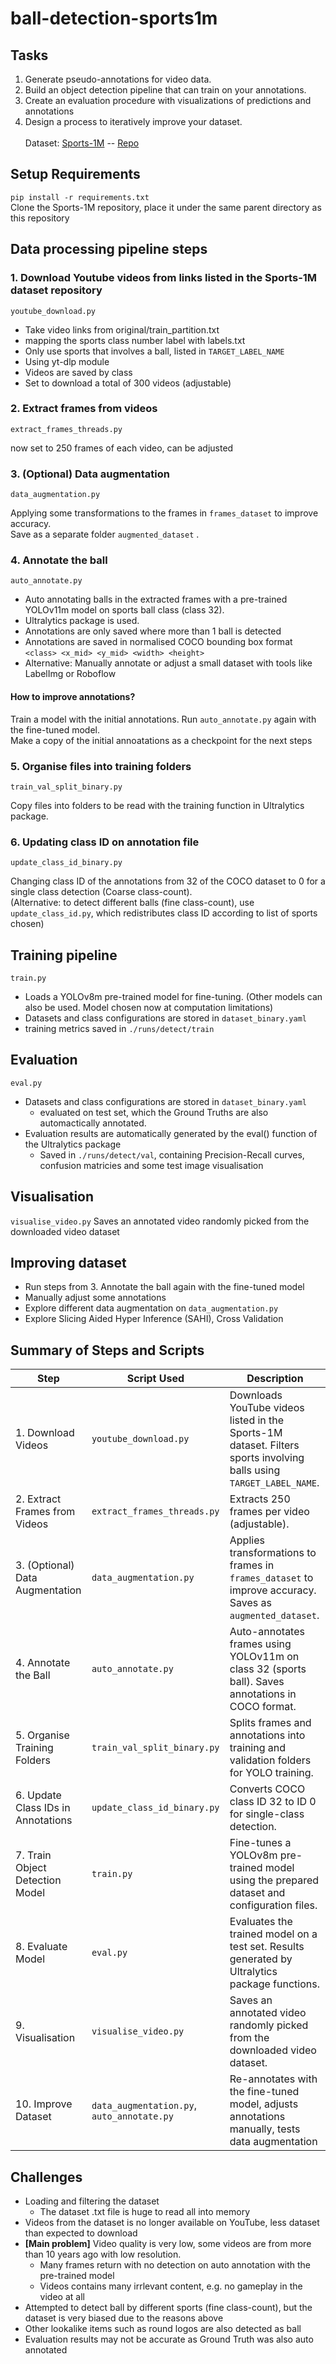 # ball-detection-sports1m
## Tasks
1.  Generate pseudo-annotations for video data.
2. Build an object detection pipeline that can train on your annotations.
3. Create an evaluation procedure with visualizations of predictions and annotations
4. Design a process to iteratively improve your dataset. 
<br><br>
Dataset: [Sports-1M](https://github.com/naomichoy/ball-detection-sports1m/tree/main) -- [Repo](https://github.com/gtoderici/sports-1m-dataset/tree/master)

## Setup Requirements
```pip install -r requirements.txt``` <br>
Clone the Sports-1M repository, place it under the same parent directory as this repository

## Data processing pipeline steps
### 1. Download Youtube videos from links listed in the Sports-1M dataset repository

```youtube_download.py```
- Take video links from original/train_partition.txt
- mapping the sports class number label with labels.txt
- Only use sports that involves a ball, listed in ```TARGET_LABEL_NAME```
- Using yt-dlp module
- Videos are saved by class
- Set to download a total of 300 videos (adjustable)

### 2. Extract frames from videos

```extract_frames_threads.py```

now set to 250 frames of each video, can be adjusted

### 3. (Optional) Data augmentation
```data_augmentation.py```

Applying some transformations to the frames in ```frames_dataset``` to improve accuracy. <br>
Save as a separate folder ```augmented_dataset``` .


### 4. Annotate the ball
```auto_annotate.py```
- Auto annotating balls in the extracted frames with a pre-trained YOLOv11m model on sports ball class (class 32).
- Ultralytics package is used.
- Annotations are only saved where more than 1 ball is detected
- Annotations are saved in normalised COCO bounding box format ```<class> <x_mid> <y_mid> <width> <height>```
- Alternative: Manually annotate or adjust a small dataset with tools like LabelImg or Roboflow
#### How to improve annotations?
Train a model with the initial annotations. Run ```auto_annotate.py``` again with the fine-tuned model. <br>
Make a copy of the initial annoatations as a checkpoint for the next steps


### 5. Organise files into training folders
```train_val_split_binary.py```

Copy files into folders to be read with the training function in Ultralytics package.


### 6. Updating class ID on annotation file
```update_class_id_binary.py``` 

Changing class ID of the annotations from 32 of the COCO dataset to 0 for a single class detection (Coarse class-count). <br>
(Alternative: to detect different balls (fine class-count), use ```update_class_id.py```, which redistributes class ID according to list of sports chosen)



## Training pipeline
```train.py```
- Loads a YOLOv8m pre-trained model for fine-tuning. (Other models can also be used. Model chosen now at computation limitations)
- Datasets and class configurations are stored in ```dataset_binary.yaml```
- training metrics saved in ```./runs/detect/train```


## Evaluation
```eval.py```
- Datasets and class configurations are stored in ```dataset_binary.yaml```
  - evaluated on test set, which the Ground Truths are also automactically annotated.
- Evaluation results are automatically generated by the eval() function of the Ultralytics package
  - Saved in ```./runs/detect/val```, containing Precision-Recall curves, confusion matricies and some test image visualisation


## Visualisation
```visualise_video.py```
Saves an annotated video randomly picked from the downloaded video dataset


## Improving dataset
- Run steps from 3. Annotate the ball again with the fine-tuned model
- Manually adjust some annotations
- Explore different data augmentation on ```data_augmentation.py``` 
- Explore Slicing Aided Hyper Inference (SAHI), Cross Validation


## Summary of Steps and Scripts 

| **Step**                                      | **Script Used**                            | **Description**                                                                                          |
|-----------------------------------------------|--------------------------------------------|----------------------------------------------------------------------------------------------------------|
| 1. Download Videos                            | `youtube_download.py`                      | Downloads YouTube videos listed in the Sports-1M dataset. Filters sports involving balls using `TARGET_LABEL_NAME`. |
| 2. Extract Frames from Videos                 | `extract_frames_threads.py`                | Extracts 250 frames per video (adjustable).                                                              |
| 3. (Optional) Data Augmentation               | `data_augmentation.py`                     | Applies transformations to frames in `frames_dataset` to improve accuracy. Saves as `augmented_dataset`. |
| 4. Annotate the Ball                          | `auto_annotate.py`                         | Auto-annotates frames using YOLOv11m on class 32 (sports ball). Saves annotations in COCO format.        |
| 5. Organise Training Folders                  | `train_val_split_binary.py`                | Splits frames and annotations into training and validation folders for YOLO training.                   |
| 6. Update Class IDs in Annotations            | `update_class_id_binary.py`                | Converts COCO class ID 32 to ID 0 for single-class detection.                                            |
| 7. Train Object Detection Model               | `train.py`                                 | Fine-tunes a YOLOv8m pre-trained model using the prepared dataset and configuration files.               |
| 8. Evaluate Model                             | `eval.py`                                  | Evaluates the trained model on a test set. Results generated by Ultralytics package functions.           |
| 9. Visualisation                              | `visualise_video.py`                       | Saves an annotated video randomly picked from the downloaded video dataset.                              |
| 10. Improve Dataset                           | `data_augmentation.py`, `auto_annotate.py` | Re-annotates with the fine-tuned model, adjusts annotations manually, tests data augmentation                                      |




## Challenges
- Loading and filtering the dataset
  - The dataset .txt file is huge to read all into memory
- Videos from the dataset is no longer available on YouTube, less dataset than expected to download
- **[Main problem]** Video quality is very low, some videos are from more than 10 years ago with low resolution.
  - Many frames return with no detection on auto annotation with the pre-trained model
  - Videos contains many irrlevant content, e.g. no gameplay in the video at all
- Attempted to detect ball by different sports (fine class-count), but the dataset is very biased due to the reasons above
- Other lookalike items such as round logos are also detected as ball
- Evaluation results may not be accurate as Ground Truth was also auto annotated